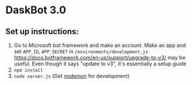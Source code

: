 DaskBot 3.0
===

Set up instructions:
---
1. Go to Microsoft bot framework and make an account. Make an app and set `APP_ID`, `APP_SECRET` in 
`/environments/development.js` https://docs.botframework.com/en-us/support/upgrade-to-v3/ may be useful. Even though
it says "update to v3", it's essentially a setup guide
2. `npm install`
3. `node server.js` (Get [nodemon](https://github.com/remy/nodemon) for development)

